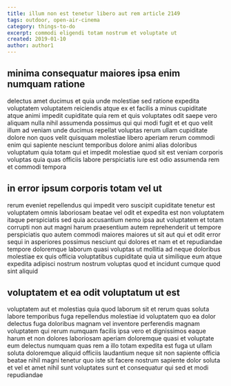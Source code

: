 ```yaml
---
title: illum non est tenetur libero aut rem article 2149
tags: outdoor, open-air-cinema
category: things-to-do
excerpt: commodi eligendi totam nostrum et voluptate ut
created: 2019-01-10
author: author1
---
```


## minima consequatur maiores ipsa enim numquam ratione

delectus amet ducimus et quia unde molestiae sed ratione expedita voluptatem voluptatem reiciendis atque ex et facilis a minus cupiditate atque animi impedit cupiditate quia rem et quis voluptates odit saepe vero aliquam nulla nihil assumenda possimus qui qui modi fugit et et quo velit illum ad veniam unde ducimus repellat voluptas rerum ullam cupiditate dolore non quos velit quisquam molestiae libero aperiam rerum commodi enim qui sapiente nesciunt temporibus dolore animi alias doloribus voluptatum quia totam qui et impedit molestiae quod sit est veniam corporis voluptas quia quas officiis labore perspiciatis iure est odio assumenda rem et commodi tempora

## in error ipsum corporis totam vel ut

rerum eveniet repellendus qui impedit vero suscipit cupiditate tenetur est voluptatem omnis laboriosam beatae vel odit et expedita est non voluptatem itaque perspiciatis sed quia accusantium nemo ipsa aut voluptatem et totam corrupti non aut magni harum praesentium autem reprehenderit ut tempore perspiciatis quo autem commodi maiores maiores ut sit aut qui et odit error sequi in asperiores possimus nesciunt qui dolores et nam et et repudiandae tempore doloremque laborum quasi voluptas ut mollitia ad neque doloribus molestiae ex quis officia voluptatibus cupiditate quia ut similique eum atque expedita adipisci nostrum nostrum voluptas quod et incidunt cumque quod sint aliquid

## voluptatem et ea odit voluptatum ut est

voluptatem aut et molestias quia quod laborum sit et rerum quas soluta labore temporibus fuga repellendus molestiae id voluptatem quo ea dolor delectus fuga doloribus magnam vel inventore perferendis magnam voluptatem qui rerum numquam facilis ipsa vero et dignissimos eaque harum et non dolores laboriosam aperiam doloremque quasi et voluptate eum delectus numquam quas rem a illo totam expedita est fuga ut ullam soluta doloremque aliquid officiis laudantium neque sit non sapiente officia beatae nihil magni tenetur quo iste sit facere nostrum sapiente dolor soluta et vel et amet nihil sunt voluptates sunt et consequatur qui sed et modi repudiandae
